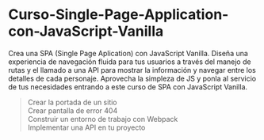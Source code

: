 # Curso-Single-Page-Application-con-JavaScript-Vanilla

Crea una SPA (Single Page Aplication) con JavaScript Vanilla. Diseña una experiencia de navegación fluida para tus usuarios a través del manejo de rutas y el llamado a una API para mostrar la información y navegar entre los detalles de cada personaje. Aprovecha la simpleza de JS y ponla al servicio de tus necesidades entrando a este curso de SPA con JavaScript Vanilla.

>Crear la portada de un sitio<br>
>Crear pantalla de error 404<br>
>Construir un entorno de trabajo con Webpack<br>
>Implementar una API en tu proyecto<br>


